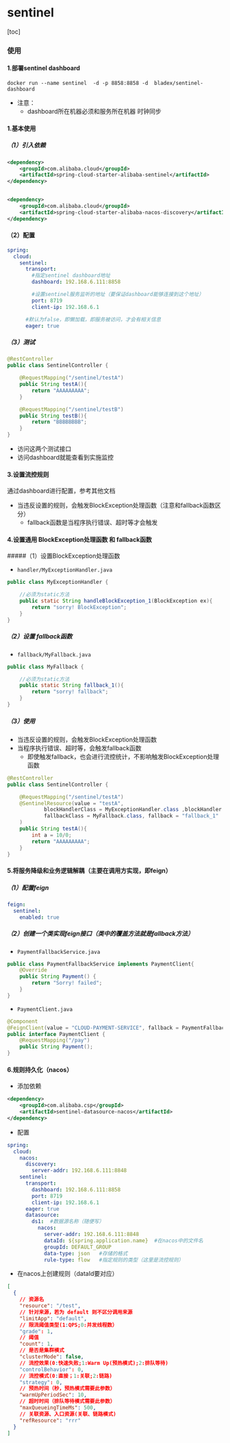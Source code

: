 # sentinel

[toc]

### 使用

#### 1.部署sentinel dashboard

```shell
docker run --name sentinel  -d -p 8858:8858 -d  bladex/sentinel-dashboard
```

* 注意：
  * dashboard所在机器必须和服务所在机器 时钟同步

#### 1.基本使用

##### （1）引入依赖
```xml
<dependency>
    <groupId>com.alibaba.cloud</groupId>
    <artifactId>spring-cloud-starter-alibaba-sentinel</artifactId>
</dependency>


<dependency>
    <groupId>com.alibaba.cloud</groupId>
    <artifactId>spring-cloud-starter-alibaba-nacos-discovery</artifactId>
</dependency>
```

#### （2）配置
```yaml
spring:
  cloud:
    sentinel:
      transport:
        #指定sentinel dashboard地址
        dashboard: 192.168.6.111:8858

        #设置sentinel服务监听的地址（要保证dashboard能够连接到这个地址）
        port: 8719
        client-ip: 192.168.6.1

      #默认为false，即懒加载，即服务被访问，才会有相关信息
      eager: true
```

##### （3）测试
```java
@RestController
public class SentinelController {

    @RequestMapping("/sentinel/testA")
    public String testA(){
        return "AAAAAAAAA";
    }

    @RequestMapping("/sentinel/testB")
    public String testB(){
        return "BBBBBBBB";
    }
}
```

* 访问这两个测试接口
* 访问dashboard就能查看到实施监控

#### 3.设置流控规则
通过dashboard进行配置，参考其他文档
* 当违反设置的规则，会触发BlockException处理函数（注意和fallback函数区分）
  * fallback函数是当程序执行错误、超时等才会触发

#### 4.设置通用 BlockException处理函数 和 fallback函数

#####（1）设置BlockException处理函数
* `handler/MyExceptionHandler.java`
```java
public class MyExceptionHandler {

    //必须为static方法
    public static String handleBlockException_1(BlockException ex){
        return "sorry! BlockException";
    }
}
```

##### （2）设置 fallback函数
* `fallback/MyFallback.java`
```java
public class MyFallback {

    //必须为static方法
    public static String fallback_1(){
        return "sorry! fallback";
    }
}
```

##### （3）使用

* 当违反设置的规则，会触发BlockException处理函数
* 当程序执行错误、超时等，会触发fallback函数
  * 即使触发fallback，也会进行流控统计，不影响触发BlockException处理函数

```java
@RestController
public class SentinelController {

    @RequestMapping("/sentinel/testA")
    @SentinelResource(value = "testA",
            blockHandlerClass = MyExceptionHandler.class ,blockHandler = "handleBlockException_1",
            fallbackClass = MyFallback.class, fallback = "fallback_1"
    )
    public String testA(){
        int a = 10/0;
        return "AAAAAAAAA";
    }
}
```

#### 5.将服务降级和业务逻辑解耦（主要在调用方实现，即feign）

##### （1）配置feign
```yml
feign:
  sentinel:
    enabled: true
```

##### （2）创建一个类实现feign接口（类中的覆盖方法就是fallback方法）
* `PaymentFallbackService.java`
```java
public class PaymentFallbackService implements PaymentClient{
    @Override
    public String Payment() {
        return "Sorry! failed";
    }
}
```

* `PaymentClient.java`
```java
@Component
@FeignClient(value = "CLOUD-PAYMENT-SERVICE", fallback = PaymentFallbackService.class)
public interface PaymentClient {
    @RequestMapping("/pay")
    public String Payment();
}
```


#### 6.规则持久化（nacos）

* 添加依赖
```xml
<dependency>
    <groupId>com.alibaba.csp</groupId>
    <artifactId>sentinel-datasource-nacos</artifactId>
</dependency>
```

* 配置
```yml
spring:
  cloud:
    nacos:
      discovery:
        server-addr: 192.168.6.111:8848
    sentinel:
      transport:
        dashboard: 192.168.6.111:8858
        port: 8719
        client-ip: 192.168.6.1
      eager: true
      datasource:
        ds1:  #数据源名称（随便写）
          nacos:  
            server-addr: 192.168.6.111:8848
            dataId: ${spring.application.name}  #在nacos中的文件名
            groupId: DEFAULT_GROUP
            data-type: json   #存储的格式
            rule-type: flow   #指定规则的类型（这里是流控规则）
```

* 在nacos上创建规则（dataId要对应）
```json
[
  {
    // 资源名
    "resource": "/test",
    // 针对来源，若为 default 则不区分调用来源
    "limitApp": "default",
    // 限流阈值类型(1:QPS;0:并发线程数）
    "grade": 1,
    // 阈值
    "count": 1,
    // 是否是集群模式
    "clusterMode": false,
    // 流控效果(0:快速失败;1:Warm Up(预热模式);2:排队等待)
    "controlBehavior": 0,
    // 流控模式(0:直接；1:关联;2:链路)
    "strategy": 0,
    // 预热时间（秒，预热模式需要此参数）
    "warmUpPeriodSec": 10,
    // 超时时间（排队等待模式需要此参数）
    "maxQueueingTimeMs": 500,
    // 关联资源、入口资源(关联、链路模式)
    "refResource": "rrr"
  }
]
```
